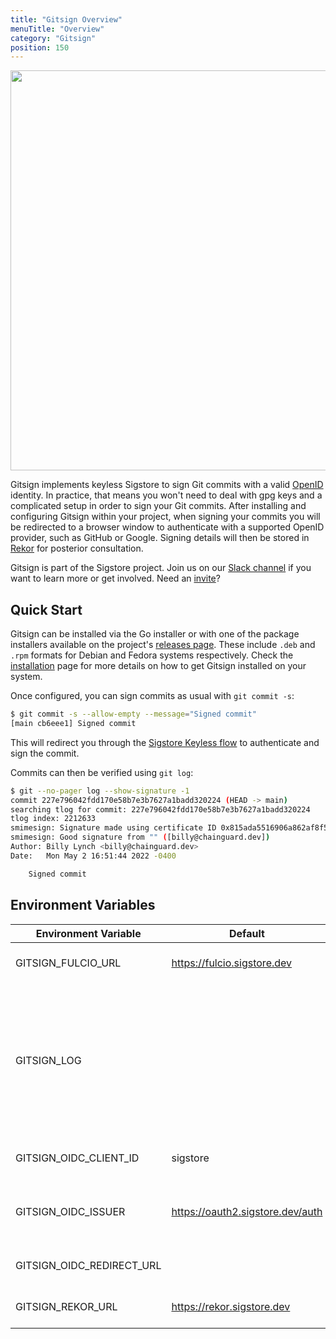 ```yaml
---
title: "Gitsign Overview"
menuTitle: "Overview"
category: "Gitsign"
position: 150
---
```


<img src="/sigstore_overview_v1.jpg" class="light-img" width="1280" height="640" alt=""/>

Gitsign implements keyless Sigstore to sign Git commits with a valid [OpenID](https://openid.net/connect/) identity.
In practice, that means you won't need to deal with gpg keys and a complicated setup in order to sign your Git commits. After installing and configuring Gitsign within your project, when signing your commits you will be redirected to a browser window to authenticate with a supported OpenID provider, such as GitHub or Google.
Signing details will then be stored in [Rekor](/rekor/overview) for posterior consultation.

Gitsign is part of the Sigstore project. Join us on our [Slack channel](https://sigstore.slack.com/) if you want to learn more or get involved. Need an [invite](https://links.sigstore.dev/slack-invite)?

[//]: # (In case the invite link is expired, ping Dan on Slack or via Twitter: @lorenc_dan)

## Quick Start

Gitsign can be installed via the Go installer or with one of the package installers available on the project's [releases page](https://github.com/sigstore/gitsign/releases). These include  `.deb` and `.rpm` formats for Debian and Fedora systems respectively. Check the [installation](/gitsign/installation) page for more details on how to get Gitsign installed on your system.

Once configured, you can sign commits as usual with `git commit -s`:

```sh
$ git commit -s --allow-empty --message="Signed commit"
[main cb6eee1] Signed commit
```

This will redirect you through the [Sigstore Keyless flow](/cosign/openid_signing) to authenticate and
sign the commit.

Commits can then be verified using `git log`:

```sh
$ git --no-pager log --show-signature -1
commit 227e796042fdd170e58b7e3b7627a1badd320224 (HEAD -> main)
searching tlog for commit: 227e796042fdd170e58b7e3b7627a1badd320224
tlog index: 2212633
smimesign: Signature made using certificate ID 0x815ada5516906a862af8f528d69d3c86e4774b4f | CN=sigstore,O=sigstore.dev
smimesign: Good signature from "" ([billy@chainguard.dev])
Author: Billy Lynch <billy@chainguard.dev>
Date:   Mon May 2 16:51:44 2022 -0400

    Signed commit
```

## Environment Variables

| Environment Variable      | Default                          | Description                                                                                                   |
| ------------------------- | -------------------------------- | ------------------------------------------------------------------------------------------------------------- |
| GITSIGN_FULCIO_URL        | https://fulcio.sigstore.dev      | Address of Fulcio server                                                                                      |
| GITSIGN_LOG               |                                  | Path to log status output. Helpful for debugging, since Git will not forward stderr output to user terminals. |
| GITSIGN_OIDC_CLIENT_ID    | sigstore                         | OIDC client ID for application                                                                                |
| GITSIGN_OIDC_ISSUER       | https://oauth2.sigstore.dev/auth | OIDC provider to be used to issue ID token                                                                    |
| GITSIGN_OIDC_REDIRECT_URL |                                  | OIDC Redirect URL                                                                                             |
| GITSIGN_REKOR_URL         | https://rekor.sigstore.dev       | Address of Rekor server                                                                                       |
